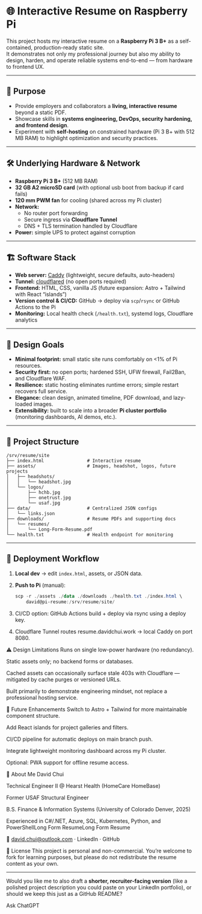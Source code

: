 # 🌐 Interactive Resume on Raspberry Pi

This project hosts my interactive resume on a **Raspberry Pi 3 B+** as a self-contained, production-ready static site.  
It demonstrates not only my professional journey but also my ability to design, harden, and operate reliable systems end-to-end — from hardware to frontend UX.

---

## 📖 Purpose

- Provide employers and collaborators a **living, interactive resume** beyond a static PDF.
- Showcase skills in **systems engineering, DevOps, security hardening, and frontend design**.
- Experiment with **self-hosting** on constrained hardware (Pi 3 B+ with 512 MB RAM) to highlight optimization and security practices.

---

## 🛠️ Underlying Hardware & Network

- **Raspberry Pi 3 B+** (512 MB RAM)  
- **32 GB A2 microSD card** (with optional usb boot from backup if card fails)  
- **120 mm PWM fan** for cooling (shared across my Pi cluster)  
- **Network:**  
  - No router port forwarding  
  - Secure ingress via **Cloudflare Tunnel**  
  - DNS + TLS termination handled by Cloudflare  
- **Power:** simple UPS to protect against corruption

---

## 🏗️ Software Stack

- **Web server:** [Caddy](https://caddyserver.com/) (lightweight, secure defaults, auto-headers)  
- **Tunnel:** [cloudflared](https://developers.cloudflare.com/cloudflare-one/connections/connect-apps/) (no open ports required)  
- **Frontend:** HTML, CSS, vanilla JS (future expansion: Astro + Tailwind with React “islands”)  
- **Version control & CI/CD:** GitHub → deploy via `scp`/`rsync` or GitHub Actions to the Pi  
- **Monitoring:** Local health check (`/health.txt`), systemd logs, Cloudflare analytics  

---

## 🎯 Design Goals

- **Minimal footprint:** small static site runs comfortably on <1% of Pi resources.  
- **Security first:** no open ports; hardened SSH, UFW firewall, Fail2Ban, and Cloudflare WAF.  
- **Resilience:** static hosting eliminates runtime errors; simple restart recovers full service.  
- **Elegance:** clean design, animated timeline, PDF download, and lazy-loaded images.  
- **Extensibility:** built to scale into a broader **Pi cluster portfolio** (monitoring dashboards, AI demos, etc.).

---

## 📂 Project Structure

```text
/srv/resume/site
├── index.html                # Interactive resume
├── assets/                   # Images, headshot, logos, future projects
│   ├── headshots/
│   │   └── headshot.jpg
│   └── logos/
│       ├── hchb.jpg
│       ├── onetrust.jpg
│       └── usaf.jpg
├── data/                     # Centralized JSON configs
│   └── links.json
├── downloads/                # Resume PDFs and supporting docs
│   └── resumes/
│       └── Long-Form-Resume.pdf
└── health.txt                # Health endpoint for monitoring
```

---

## 🚀 Deployment Workflow

1. **Local dev** → edit `index.html`, assets, or JSON data.  
2. **Push to Pi** (manual):  
   ```powershell
   scp -r ./assets ./data ./downloads ./health.txt ./index.html \
       david@pi-resume:/srv/resume/site/
3. CI/CD option: GitHub Actions build + deploy via rsync using a deploy key.

4. Cloudflare Tunnel routes resume.davidchui.work → local Caddy on port 8080.

⚠️ Design Limitations
Runs on single low-power hardware (no redundancy).

Static assets only; no backend forms or databases.

Cached assets can occasionally surface stale 403s with Cloudflare — mitigated by cache purges or versioned URLs.

Built primarily to demonstrate engineering mindset, not replace a professional hosting service.

🌟 Future Enhancements
Switch to Astro + Tailwind for more maintainable component structure.

Add React islands for project galleries and filters.

CI/CD pipeline for automatic deploys on main branch push.

Integrate lightweight monitoring dashboard across my Pi cluster.

Optional: PWA support for offline resume access.

👤 About Me
David Chui

Technical Engineer II @ Hearst Health (HomeCare HomeBase)

Former USAF Structural Engineer

B.S. Finance & Information Systems (University of Colorado Denver, 2025)

Experienced in C#/.NET, Azure, SQL, Kubernetes, Python, and PowerShellLong Form ResumeLong Form Resume

📧 david.chui@outlook.com · LinkedIn · GitHub

📜 License
This project is personal and non-commercial. You’re welcome to fork for learning purposes, but please do not redistribute the resume content as your own.

---

Would you like me to also draft a **shorter, recruiter-facing version** (like a polished project description you could paste on your LinkedIn portfolio), or should we keep this just as a GitHub README?





Ask ChatGPT

